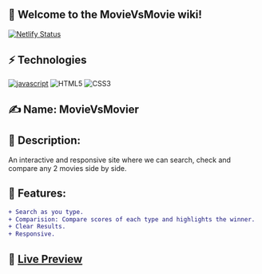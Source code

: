 ## 📃 Welcome to the MovieVsMovie wiki!

[![Netlify Status](https://api.netlify.com/api/v1/badges/71399b45-8b29-483e-8d82-f1fc4e9adb92/deploy-status)](https://app.netlify.com/sites/movievsmovie/deploys)

## ⚡ Technologies

[![javascript](https://aleen42.github.io/badges/src/javascript.svg)](https://aleen42.github.io/badges/src/javascript.svg)
![HTML5](https://img.shields.io/badge/-HTML5-E34F26?style=flat-square&logo=html5&logoColor=white)
![CSS3](https://img.shields.io/badge/-CSS3-1572B6?style=flat-square&logo=css3)

## ✍ Name: MovieVsMovier

## 📄 Description:

An interactive and responsive site where we can search, check and compare any 2 movies side by side.

## 📌 Features:

```diff
+ Search as you type.
+ Comparision: Compare scores of each type and highlights the winner.
+ Clear Results.
+ Responsive.
```

## 📱 [Live Preview](https://singhamandeep007.github.io/movie-vs-movie)
